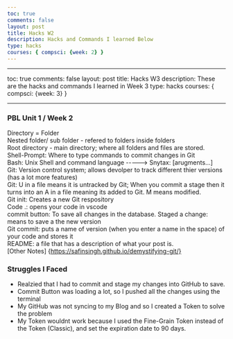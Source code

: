 ```yaml
---
toc: true
comments: false
layout: post
title: Hacks W2
description: Hacks and Commands I learned Below
type: hacks
courses: { compsci: {week: 2} }
---
```


---
toc: true
comments: false
layout: post
title: Hacks W3
description: These are the hacks and commands I learned in Week 3
type: hacks
courses: { compsci: {week: 3} }

---




### PBL Unit 1 / Week 2
> 
Directory =  Folder <br>
Nested folder/ sub folder - refered to folders inside folders<br>
Root directory - main directory; where all folders and files are stored.<br>
Shell-Prompt: Where to type commands to commit changes in Git<br>
Bash: Unix Shell and command language ----->  Snytax: <program> [arugments...]<br>
Git: Version control system; allows devolper to track different thier versions (has a lot more features)<br>
Git: U in a file means it is untracked by Git; When you commit a stage then it turns into an A in a file meaning its added to Git. M means modified. <br>
Git init: Creates a new Git respository <br>
Code .: opens your code in vscode<br>
commit button: To save all changes in the database.
Staged a change: means to save a the new version<br>
Git commit: puts a name of version (when you enter a name in the space) of your code and stores it<br>
README: a file that has a description of what your post is. <br>
[Other Notes] {https://safinsingh.github.io/demystifying-git/}

### Struggles I Faced
  > 
  - Realzied that I had to commit and stage my changes into GitHub to save. <br>
  - Commit Button was loading a lot, so I pushed all the changes using the terminal <br>
  - My GitHub was not syncing to my Blog and so I created a Token to solve the problem <br>
  - My Token wouldnt work because I used the Fine-Grain Token instead of the Token (Classic), and set the expiration date to 90 days. <br>

    